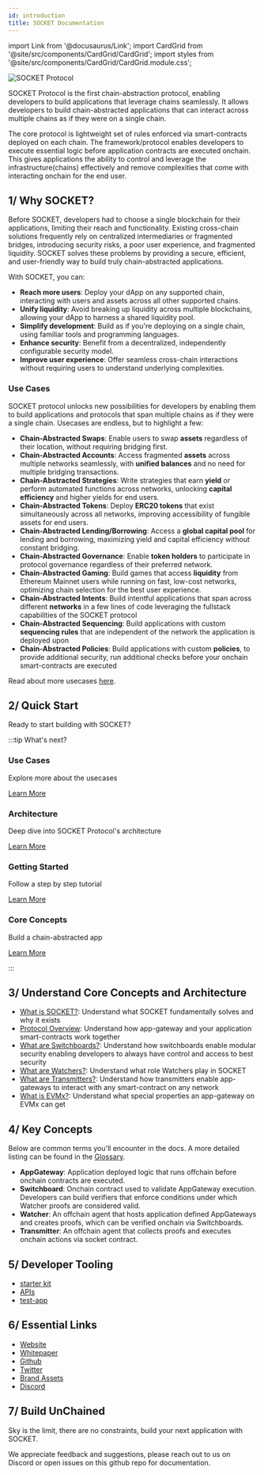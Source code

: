 ```yaml
---
id: introduction
title: SOCKET Documentation
---
```


import Link from '@docusaurus/Link';
import CardGrid from '@site/src/components/CardGrid/CardGrid';
import styles from '@site/src/components/CardGrid/CardGrid.module.css';

![SOCKET Protocol](/img/metalmg.png)

SOCKET Protocol is the first chain-abstraction protocol, enabling developers to build applications that leverage chains seamlessly. It allows developers to build chain-abstracted applications that can interact across multiple chains as if they were on a single chain.

The core protocol is lightweight set of rules enforced via smart-contracts deployed on each chain. The framework/protocol enables developers to execute essential logic before application contracts are executed onchain. This gives applications the ability to control and leverage the infrastructure(chains) effectively and remove complexities that come with interacting onchain for the end user.


## 1/ Why SOCKET?

Before SOCKET, developers had to choose a single blockchain for their applications, limiting their reach and functionality. Existing cross-chain solutions frequently rely on centralized intermediaries or fragmented bridges, introducing security risks, a poor user experience, and fragmented liquidity. SOCKET solves these problems by providing a secure, efficient, and user-friendly way to build truly chain-abstracted applications.

With SOCKET, you can:
- **Reach more users**: Deploy your dApp on any supported chain, interacting with users and assets across all other supported chains.
- **Unify liquidity**: Avoid breaking up liquidity across multiple blockchains, allowing your dApp to harness a shared liquidity pool.
- **Simplify development**: Build as if you're deploying on a single chain, using familiar tools and programming languages.
- **Enhance security**: Benefit from a decentralized, independently configurable security model.
- **Improve user experience**: Offer seamless cross-chain interactions without requiring users to understand underlying complexities.

### Use Cases
SOCKET protocol unlocks new possibilities for developers by enabling them to build applications and protocols that span multiple chains as if they were a single chain. Usecases are endless, but to highlight a few: 

- **Chain-Abstracted Swaps**: Enable users to swap **assets** regardless of their location, without requiring bridging first.
- **Chain-Abstracted Accounts**: Access fragmented **assets** across multiple networks seamlessly, with **unified balances** and no need for multiple bridging transactions.
- **Chain-Abstracted Strategies**: Write strategies that earn **yield** or perform automated functions across networks, unlocking **capital efficiency** and higher yields for end users.
- **Chain-Abstracted Tokens**: Deploy **ERC20 tokens** that exist simultaneously across all networks, improving accessibility of fungible assets for end users.
- **Chain-Abstracted Lending/Borrowing**: Access a **global capital pool** for lending and borrowing, maximizing yield and capital efficiency without constant bridging.
- **Chain-Abstracted Governance**: Enable **token holders** to participate in protocol governance regardless of their preferred network.
- **Chain-Abstracted Gaming**: Build games that access **liquidity** from Ethereum Mainnet users while running on fast, low-cost networks, optimizing chain selection for the best user experience.
- **Chain-Abstracted Intents**: Build intentful applications that span across different **networks** in a few lines of code leveraging the fullstack capabilities of the SOCKET protocol
- **Chain-Abstracted Sequencing**: Build applications with custom **sequencing rules** that are independent of the network the application is deployed upon
- **Chain-Abstracted Policies**: Build applications with custom **policies**, to provide additional security, run additional checks before your onchain smart-contracts are executed

Read about more usecases [here](/usecases).


## 2/ Quick Start
Ready to start building with SOCKET? 

:::tip What's next?

<div class="row">
  <div class="col col--6 margin-bottom--lg">
    <div class="card">
      <div class="card__header">
        <h3>Use Cases</h3>
      </div>
      <div class="card__body">
        <p>Explore more about the usecases</p>
      </div>
      <div class="card__footer">
        <a class="button button--secondary button--block" href="/usecases">Learn More</a>
      </div>
    </div>
  </div>
  <div class="col col--6 margin-bottom--lg">
    <div class="card">
      <div class="card__header">
        <h3>Architecture</h3>
      </div>
      <div class="card__body">
        <p>Deep dive into SOCKET Protocol's architecture</p>
      </div>
      <div class="card__footer">
        <a class="button button--secondary button--block" href="/architecture">Learn More</a>
      </div>
    </div>
  </div>
  <div class="col col--6 margin-bottom--lg">
    <div class="card">
      <div class="card__header">
        <h3>Getting Started</h3>
      </div>
      <div class="card__body">
        <p>Follow a step by step tutorial</p>
      </div>
      <div class="card__footer">
        <a class="button button--secondary button--block" href="/getting-started">Learn More</a>
      </div>
    </div>
  </div>
  <div class="col col--6 margin-bottom--lg">
    <div class="card">
      <div class="card__header">
        <h3>Core Concepts</h3>
      </div>
      <div class="card__body">
        <p>Build a chain-abstracted app</p>
      </div>
      <div class="card__footer">
        <a class="button button--secondary button--block" href="/writing-apps">Learn More</a>
      </div>
    </div>
  </div>
</div>

:::

## 3/ Understand Core Concepts and Architecture
- [What is SOCKET?](/architecture): Understand what SOCKET fundamentally solves and why it exists
- [Protocol Overview](/architecture#socket-protocol-components): Understand how app-gateway and your application smart-contracts work together
- [What are Switchboards?](/architecture#switchboards): Understand how switchboards enable modular security enabling developers to always have control and access to best security
- [What are Watchers?](/architecture#watchers): Understand what role Watchers play in SOCKET
- [What are Transmitters?](/architecture#transmitters): Understand how transmitters enable app-gateways to interact with any smart-contract on any network
- [What is EVMx?](/evmx): Understand what special properties an app-gateway on EVMx can get

## 4/ Key Concepts
Below are common terms you'll encounter in the docs. A more detailed listing can be found in the [Glossary](/glossary).

- **AppGateway**: Application deployed logic that runs offchain before onchain contracts are executed. 
- **Switchboard**: Onchain contract used to validate AppGateway execution. Developers can build verifiers that enforce conditions under which Watcher proofs are considered valid.
- **Watcher**: An offchain agent that hosts application defined AppGateways and creates proofs, which can be verified onchain via Switchboards.
- **Transmitter**: An offchain agent that collects proofs and executes onchain actions via socket contract.

## 5/ Developer Tooling
- [starter kit](https://github.com/SocketDotTech/socket-starter-kit)
- [APIs](/api)
- [test-app](https://github.com/SocketDotTech/socket-test-app)

## 6/ Essential Links

- [Website](https://socket.tech)
- [Whitepaper](https://media.socket.tech/SocketProtocol_v1.pdf)
- [Github](https://github.com/SocketDotTech/socket-protocol)
- [Twitter](https://twitter.com/socketprotocol)
- [Brand Assets](https://sockettech.notion.site/SOCKET-Brand-Kit-184818fd285880b3b974e2e957cd70bd)
- [Discord](https://discord.com/invite/rJRdqEtN4P)

## 7/ Build UnChained
Sky is the limit, there are no constraints, build your next application with SOCKET.

We appreciate feedback and suggestions, please reach out to us on Discord or open issues on this github repo for documentation.
